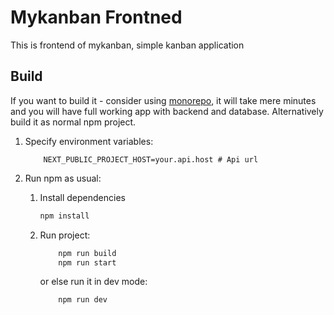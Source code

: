 # Mykanban Frontned

This is frontend of mykanban, simple kanban application

## Build

If you want to build it - consider using [monorepo](https://github.com/KustelR/kanbanmono), it will take mere minutes and you will have full working app with backend and database.
Alternatively build it as normal npm project.

1. Specify environment variables:

   ```env
       NEXT_PUBLIC_PROJECT_HOST=your.api.host # Api url
   ```

2. Run npm as usual:

   1. Install dependencies

      ```bash
      npm install
      ```

   2. Run project:

      ```bash
          npm run build
          npm run start
      ```

      or else run it in dev mode:

      ```bash
          npm run dev
      ```
